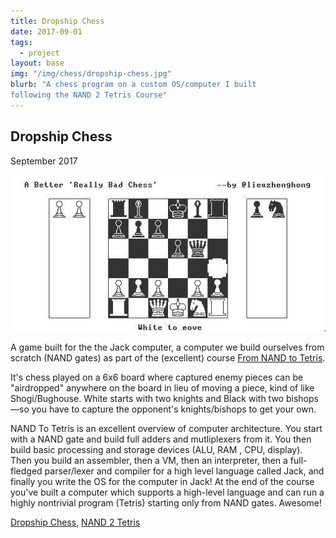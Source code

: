 ```yaml
---
title: Dropship Chess
date: 2017-09-01
tags:
  - project
layout: base
img: "/img/chess/dropship-chess.jpg"
blurb: "A chess program on a custom OS/computer I built 
following the NAND 2 Tetris Course"
---
```


## Dropship Chess

September 2017

![screenshot of dropship chess](/img/chess/dropship-chess.jpg)

A game built for the the Jack computer, a computer we build ourselves from
scratch (NAND gates) as part of the (excellent) course [From NAND to
Tetris](https://www.nand2tetris.org/course).

It's chess played on a 6x6 board where captured enemy pieces can be
"airdropped" anywhere on the board in lieu of moving a piece, kind of like
Shogi/Bughouse. White starts with two knights and Black with two bishops—so you
have to capture the opponent's knights/bishops to get your own.

NAND To Tetris is an excellent overview of computer architecture. You start
with a NAND gate and build full adders and mutliplexers from it. You then build
basic processing and storage devices (ALU, RAM , CPU, display). Then you build an
assembler, then a VM, then an interpreter, then a full-fledged parser/lexer and
compiler for a high level language called Jack, and finally you write the OS
for the computer in Jack! At the end of the course you've built a computer
which supports a high-level language and can run a highly nontrivial
program (Tetris) starting only from NAND gates. Awesome!

[Dropship Chess](https://github.com/lieuzhenghong/nand2tetris-dropship-chess),
[NAND 2 Tetris](https://github.com/lieuzhenghong/nand2tetris/)
